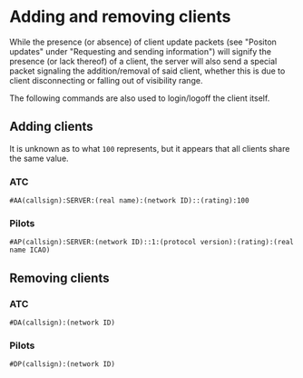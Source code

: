# Adding and removing clients #

While the presence (or absence) of client update packets (see "Positon updates" under "Requesting and sending information") will signify the presence (or lack thereof) of a client, the server will also send a special packet signaling the addition/removal of said client, whether this is due to client disconnecting or falling out of visibility range.

The following commands are also used to login/logoff the client itself.



## Adding clients ##

It is unknown as to what `100` represents, but it appears that all clients share the same value.

### ATC ###

```
#AA(callsign):SERVER:(real name):(network ID)::(rating):100
```

### Pilots ###

```
#AP(callsign):SERVER:(network ID)::1:(protocol version):(rating):(real name ICAO)
```



## Removing clients ##

### ATC ###

```
#DA(callsign):(network ID)
```

### Pilots ###

```
#DP(callsign):(network ID)
```



